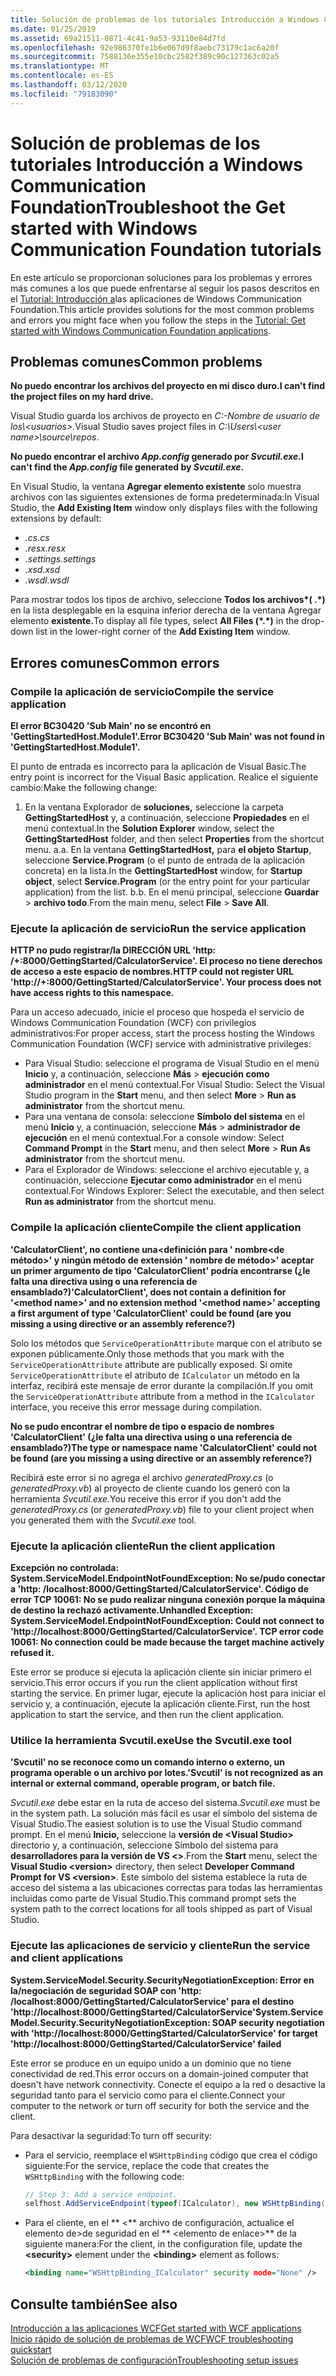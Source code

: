 ```yaml
---
title: Solución de problemas de los tutoriales Introducción a Windows Communication Foundation
ms.date: 01/25/2019
ms.assetid: 69a21511-0871-4c41-9a53-93110e84d7fd
ms.openlocfilehash: 92e986370fe1b6e067d9f8aebc73179c1ac6a20f
ms.sourcegitcommit: 7588136e355e10cbc2582f389c90c127363c02a5
ms.translationtype: MT
ms.contentlocale: es-ES
ms.lasthandoff: 03/12/2020
ms.locfileid: "79183090"
---
```

# <a name="troubleshoot-the-get-started-with-windows-communication-foundation-tutorials"></a><span data-ttu-id="f345f-102">Solución de problemas de los tutoriales Introducción a Windows Communication Foundation</span><span class="sxs-lookup"><span data-stu-id="f345f-102">Troubleshoot the Get started with Windows Communication Foundation tutorials</span></span>

<span data-ttu-id="f345f-103">En este artículo se proporcionan soluciones para los problemas y errores más comunes a los que puede enfrentarse al seguir los pasos descritos en el [Tutorial: Introducción a](getting-started-tutorial.md)las aplicaciones de Windows Communication Foundation.</span><span class="sxs-lookup"><span data-stu-id="f345f-103">This article provides solutions for the most common problems and errors you might face when you follow the steps in the [Tutorial: Get started with Windows Communication Foundation applications](getting-started-tutorial.md).</span></span>
  
## <a name="common-problems"></a><span data-ttu-id="f345f-104">Problemas comunes</span><span class="sxs-lookup"><span data-stu-id="f345f-104">Common problems</span></span>

<span data-ttu-id="f345f-105">**No puedo encontrar los archivos del proyecto en mi disco duro.**</span><span class="sxs-lookup"><span data-stu-id="f345f-105">**I can't find the project files on my hard drive.**</span></span>

 <span data-ttu-id="f345f-106">Visual Studio guarda los archivos de proyecto en *C:-Nombre de usuario de los\\&lt;usuarios&gt;.*</span><span class="sxs-lookup"><span data-stu-id="f345f-106">Visual Studio saves project files in *C:\Users\\&lt;user name&gt;\source\repos*.</span></span>  

<span data-ttu-id="f345f-107">**No puedo encontrar el archivo *App.config* generado por *Svcutil.exe*.**</span><span class="sxs-lookup"><span data-stu-id="f345f-107">**I can't find the *App.config* file generated by *Svcutil.exe*.**</span></span>

 <span data-ttu-id="f345f-108">En Visual Studio, la ventana **Agregar elemento existente** solo muestra archivos con las siguientes extensiones de forma predeterminada:</span><span class="sxs-lookup"><span data-stu-id="f345f-108">In Visual Studio, the **Add Existing Item** window only displays files with the following extensions by default:</span></span>

- <span data-ttu-id="f345f-109">*.cs*</span><span class="sxs-lookup"><span data-stu-id="f345f-109">*.cs*</span></span>
- <span data-ttu-id="f345f-110">*.resx*</span><span class="sxs-lookup"><span data-stu-id="f345f-110">*.resx*</span></span>
- <span data-ttu-id="f345f-111">*.settings*</span><span class="sxs-lookup"><span data-stu-id="f345f-111">*.settings*</span></span>
- <span data-ttu-id="f345f-112">*.xsd*</span><span class="sxs-lookup"><span data-stu-id="f345f-112">*.xsd*</span></span>
- <span data-ttu-id="f345f-113">*.wsdl*</span><span class="sxs-lookup"><span data-stu-id="f345f-113">*.wsdl*</span></span>

<span data-ttu-id="f345f-114">Para mostrar todos los tipos de archivo, seleccione **Todos los archivos\*( .\*)** en la lista desplegable en la esquina inferior derecha de la ventana Agregar elemento **existente.**</span><span class="sxs-lookup"><span data-stu-id="f345f-114">To display all file types, select **All Files (\*.\*)** in the drop-down list in the lower-right corner of the **Add Existing Item** window.</span></span>  
  
## <a name="common-errors"></a><span data-ttu-id="f345f-115">Errores comunes</span><span class="sxs-lookup"><span data-stu-id="f345f-115">Common errors</span></span>

### <a name="compile-the-service-application"></a><span data-ttu-id="f345f-116">Compile la aplicación de servicio</span><span class="sxs-lookup"><span data-stu-id="f345f-116">Compile the service application</span></span>

<span data-ttu-id="f345f-117">**El error BC30420 'Sub Main' no se encontró en 'GettingStartedHost.Module1'.**</span><span class="sxs-lookup"><span data-stu-id="f345f-117">**Error BC30420 'Sub Main' was not found in 'GettingStartedHost.Module1'.**</span></span>

<span data-ttu-id="f345f-118">El punto de entrada es incorrecto para la aplicación de Visual Basic.</span><span class="sxs-lookup"><span data-stu-id="f345f-118">The entry point is incorrect for the Visual Basic application.</span></span> <span data-ttu-id="f345f-119">Realice el siguiente cambio:</span><span class="sxs-lookup"><span data-stu-id="f345f-119">Make the following change:</span></span>

   1. <span data-ttu-id="f345f-120">En la ventana Explorador de **soluciones,** seleccione la carpeta **GettingStartedHost** y, a continuación, seleccione **Propiedades** en el menú contextual.</span><span class="sxs-lookup"><span data-stu-id="f345f-120">In the **Solution Explorer** window, select the **GettingStartedHost** folder, and then select **Properties** from the shortcut menu.</span></span>
    <span data-ttu-id="f345f-121">a.</span><span class="sxs-lookup"><span data-stu-id="f345f-121">a.</span></span> <span data-ttu-id="f345f-122">En la ventana **GettingStartedHost,** para **el objeto Startup**, seleccione **Service.Program** (o el punto de entrada de la aplicación concreta) en la lista.</span><span class="sxs-lookup"><span data-stu-id="f345f-122">In the **GettingStartedHost** window, for **Startup object**, select **Service.Program** (or the entry point for your particular application) from the list.</span></span>
    <span data-ttu-id="f345f-123">b.</span><span class="sxs-lookup"><span data-stu-id="f345f-123">b.</span></span> <span data-ttu-id="f345f-124">En el menú principal, seleccione **Guardar** > **archivo todo**.</span><span class="sxs-lookup"><span data-stu-id="f345f-124">From the main menu, select **File** > **Save All**.</span></span>

### <a name="run-the-service-application"></a><span data-ttu-id="f345f-125">Ejecute la aplicación de servicio</span><span class="sxs-lookup"><span data-stu-id="f345f-125">Run the service application</span></span>

<span data-ttu-id="f345f-126">**HTTP no pudo registrar\/la DIRECCIÓN URL 'http: /+:8000/GettingStarted/CalculatorService'. El proceso no tiene derechos de acceso a este espacio de nombres.**</span><span class="sxs-lookup"><span data-stu-id="f345f-126">**HTTP could not register URL 'http:\//+:8000/GettingStarted/CalculatorService'. Your process does not have access rights to this namespace.**</span></span>

 <span data-ttu-id="f345f-127">Para un acceso adecuado, inicie el proceso que hospeda el servicio de Windows Communication Foundation (WCF) con privilegios administrativos:</span><span class="sxs-lookup"><span data-stu-id="f345f-127">For proper access, start the process hosting the Windows Communication Foundation (WCF) service with administrative privileges:</span></span>

- <span data-ttu-id="f345f-128">Para Visual Studio: seleccione el programa de Visual Studio en el menú **Inicio** y, a continuación, seleccione **Más** > **ejecución como administrador** en el menú contextual.</span><span class="sxs-lookup"><span data-stu-id="f345f-128">For Visual Studio: Select the Visual Studio program in the **Start** menu, and then select **More** > **Run as administrator** from the shortcut menu.</span></span>
- <span data-ttu-id="f345f-129">Para una ventana de consola: seleccione **Símbolo del sistema** en el menú **Inicio** y, a continuación, seleccione **Más** > **administrador de ejecución** en el menú contextual.</span><span class="sxs-lookup"><span data-stu-id="f345f-129">For a console window: Select **Command Prompt** in the **Start** menu, and then select **More** > **Run As administrator** from the shortcut menu.</span></span>
- <span data-ttu-id="f345f-130">Para el Explorador de Windows: seleccione el archivo ejecutable y, a continuación, seleccione **Ejecutar como administrador** en el menú contextual.</span><span class="sxs-lookup"><span data-stu-id="f345f-130">For Windows Explorer: Select the executable, and then select **Run as administrator** from the shortcut menu.</span></span>

### <a name="compile-the-client-application"></a><span data-ttu-id="f345f-131">Compile la aplicación cliente</span><span class="sxs-lookup"><span data-stu-id="f345f-131">Compile the client application</span></span>

<span data-ttu-id="f345f-132">**'CalculatorClient', no contiene una\<definición para ' nombre\<de método>' y ningún método de extensión ' nombre de método>' aceptar un primer argumento de tipo 'CalculatorClient' podría encontrarse (¿le falta una directiva using o una referencia de ensamblado?)**</span><span class="sxs-lookup"><span data-stu-id="f345f-132">**'CalculatorClient', does not contain a definition for '\<method name>' and no extension method '\<method name>' accepting a first argument of type 'CalculatorClient' could be found (are you missing a using directive or an assembly reference?)**</span></span>  

<span data-ttu-id="f345f-133">Solo los métodos que `ServiceOperationAttribute` marque con el atributo se exponen públicamente.</span><span class="sxs-lookup"><span data-stu-id="f345f-133">Only those methods that you mark with the `ServiceOperationAttribute` attribute are publically exposed.</span></span> <span data-ttu-id="f345f-134">Si omite `ServiceOperationAttribute` el atributo de `ICalculator` un método en la interfaz, recibirá este mensaje de error durante la compilación.</span><span class="sxs-lookup"><span data-stu-id="f345f-134">If you omit the `ServiceOperationAttribute` attribute from a method in the `ICalculator` interface, you receive this error message during compilation.</span></span>  

<span data-ttu-id="f345f-135">**No se pudo encontrar el nombre de tipo o espacio de nombres 'CalculatorClient' (¿le falta una directiva using o una referencia de ensamblado?)**</span><span class="sxs-lookup"><span data-stu-id="f345f-135">**The type or namespace name 'CalculatorClient' could not be found (are you missing a using directive or an assembly reference?)**</span></span>

 <span data-ttu-id="f345f-136">Recibirá este error si no agrega el archivo *generatedProxy.cs* (o *generatedProxy.vb*) al proyecto de cliente cuando los generó con la herramienta *Svcutil.exe.*</span><span class="sxs-lookup"><span data-stu-id="f345f-136">You receive this error if you don't add the *generatedProxy.cs* (or *generatedProxy.vb*) file to your client project when you generated them with the *Svcutil.exe* tool.</span></span>  

### <a name="run-the-client-application"></a><span data-ttu-id="f345f-137">Ejecute la aplicación cliente</span><span class="sxs-lookup"><span data-stu-id="f345f-137">Run the client application</span></span>

<span data-ttu-id="f345f-138">**Excepción no controlada: System.ServiceModel.EndpointNotFoundException: No se\/pudo conectar a 'http: /localhost:8000/GettingStarted/CalculatorService'. Código de error TCP 10061: No se pudo realizar ninguna conexión porque la máquina de destino la rechazó activamente.**</span><span class="sxs-lookup"><span data-stu-id="f345f-138">**Unhandled Exception: System.ServiceModel.EndpointNotFoundException: Could not connect to 'http:\//localhost:8000/GettingStarted/CalculatorService'. TCP error code 10061: No connection could be made because the target machine actively refused it.**</span></span>

<span data-ttu-id="f345f-139">Este error se produce si ejecuta la aplicación cliente sin iniciar primero el servicio.</span><span class="sxs-lookup"><span data-stu-id="f345f-139">This error occurs if you run the client application without first starting the service.</span></span> <span data-ttu-id="f345f-140">En primer lugar, ejecute la aplicación host para iniciar el servicio y, a continuación, ejecute la aplicación cliente.</span><span class="sxs-lookup"><span data-stu-id="f345f-140">First, run the host application to start the service, and then run the client application.</span></span>

### <a name="use-the-svcutilexe-tool"></a><span data-ttu-id="f345f-141">Utilice la herramienta Svcutil.exe</span><span class="sxs-lookup"><span data-stu-id="f345f-141">Use the Svcutil.exe tool</span></span>

<span data-ttu-id="f345f-142">**'Svcutil' no se reconoce como un comando interno o externo, un programa operable o un archivo por lotes.**</span><span class="sxs-lookup"><span data-stu-id="f345f-142">**'Svcutil' is not recognized as an internal or external command, operable program, or batch file.**</span></span>

 <span data-ttu-id="f345f-143">*Svcutil.exe* debe estar en la ruta de acceso del sistema.</span><span class="sxs-lookup"><span data-stu-id="f345f-143">*Svcutil.exe* must be in the system path.</span></span> <span data-ttu-id="f345f-144">La solución más fácil es usar el símbolo del sistema de Visual Studio.</span><span class="sxs-lookup"><span data-stu-id="f345f-144">The easiest solution is to use the Visual Studio command prompt.</span></span> <span data-ttu-id="f345f-145">En el menú **Inicio,** seleccione la **versión de \<Visual Studio>** directorio y, a continuación, seleccione Símbolo del sistema para **desarrolladores para la versión de VS \<>**.</span><span class="sxs-lookup"><span data-stu-id="f345f-145">From the **Start** menu, select the **Visual Studio \<version>** directory, then select **Developer Command Prompt for VS \<version>**.</span></span> <span data-ttu-id="f345f-146">Este símbolo del sistema establece la ruta de acceso del sistema a las ubicaciones correctas para todas las herramientas incluidas como parte de Visual Studio.</span><span class="sxs-lookup"><span data-stu-id="f345f-146">This command prompt sets the system path to the correct locations for all tools shipped as part of Visual Studio.</span></span>  
  
### <a name="run-the-service-and-client-applications"></a><span data-ttu-id="f345f-147">Ejecute las aplicaciones de servicio y cliente</span><span class="sxs-lookup"><span data-stu-id="f345f-147">Run the service and client applications</span></span>

<span data-ttu-id="f345f-148">**System.ServiceModel.Security.SecurityNegotiationException: Error en la\/negociación de seguridad SOAP con 'http: /localhost:8000/GettingStarted/CalculatorService' para el destino 'http:\//localhost:8000/GettingStarted/CalculatorService'**</span><span class="sxs-lookup"><span data-stu-id="f345f-148">**System.ServiceModel.Security.SecurityNegotiationException: SOAP security negotiation with 'http:\//localhost:8000/GettingStarted/CalculatorService' for target 'http:\//localhost:8000/GettingStarted/CalculatorService' failed**</span></span>  

<span data-ttu-id="f345f-149">Este error se produce en un equipo unido a un dominio que no tiene conectividad de red.</span><span class="sxs-lookup"><span data-stu-id="f345f-149">This error occurs on a domain-joined computer that doesn't have network connectivity.</span></span> <span data-ttu-id="f345f-150">Conecte el equipo a la red o desactive la seguridad tanto para el servicio como para el cliente.</span><span class="sxs-lookup"><span data-stu-id="f345f-150">Connect your computer to the network or turn off security for both the service and the client.</span></span>

<span data-ttu-id="f345f-151">Para desactivar la seguridad:</span><span class="sxs-lookup"><span data-stu-id="f345f-151">To turn off security:</span></span>

- <span data-ttu-id="f345f-152">Para el servicio, reemplace el `WSHttpBinding` código que crea el código siguiente:</span><span class="sxs-lookup"><span data-stu-id="f345f-152">For the service, replace the code that creates the `WSHttpBinding` with the following code:</span></span>  
  
    ```csharp
    // Step 3: Add a service endpoint.
    selfhost.AddServiceEndpoint(typeof(ICalculator), new WSHttpBinding(SecurityMode.None), "CalculatorService");  
    ```

- <span data-ttu-id="f345f-153">Para el cliente, en el \*\* \<\*\* archivo de configuración, actualice el elemento de>de seguridad en el \*\* \<elemento de enlace>\*\* de la siguiente manera:</span><span class="sxs-lookup"><span data-stu-id="f345f-153">For the client, in the configuration file, update the **\<security>** element under the **\<binding>** element as follows:</span></span>  
  
    ```xml
    <binding name="WSHttpBinding_ICalculator" security mode="None" />
    ```  

## <a name="see-also"></a><span data-ttu-id="f345f-154">Consulte también</span><span class="sxs-lookup"><span data-stu-id="f345f-154">See also</span></span>  
 [<span data-ttu-id="f345f-155">Introducción a las aplicaciones WCF</span><span class="sxs-lookup"><span data-stu-id="f345f-155">Get started with WCF applications</span></span>](getting-started-tutorial.md)  
 [<span data-ttu-id="f345f-156">Inicio rápido de solución de problemas de WCF</span><span class="sxs-lookup"><span data-stu-id="f345f-156">WCF troubleshooting quickstart</span></span>](wcf-troubleshooting-quickstart.md)  
 [<span data-ttu-id="f345f-157">Solución de problemas de configuración</span><span class="sxs-lookup"><span data-stu-id="f345f-157">Troubleshooting setup issues</span></span>](troubleshooting-setup-issues.md)

